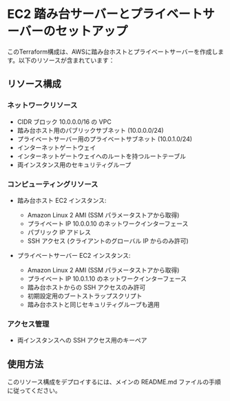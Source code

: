 # EC2 踏み台サーバーとプライベートサーバーのセットアップ

このTerraform構成は、AWSに踏み台ホストとプライベートサーバーを作成します。以下のリソースが含まれています：

## リソース構成

### ネットワークリソース
- CIDR ブロック 10.0.0.0/16 の VPC
- 踏み台ホスト用のパブリックサブネット (10.0.0.0/24)
- プライベートサーバー用のプライベートサブネット (10.0.1.0/24)
- インターネットゲートウェイ
- インターネットゲートウェイへのルートを持つルートテーブル
- 両インスタンス用のセキュリティグループ

### コンピューティングリソース
- 踏み台ホスト EC2 インスタンス:
  - Amazon Linux 2 AMI (SSM パラメータストアから取得)
  - プライベート IP 10.0.0.10 のネットワークインターフェース
  - パブリック IP アドレス
  - SSH アクセス (クライアントのグローバル IP からのみ許可)

- プライベートサーバー EC2 インスタンス:
  - Amazon Linux 2 AMI (SSM パラメータストアから取得)
  - プライベート IP 10.0.1.10 のネットワークインターフェース
  - 踏み台ホストからの SSH アクセスのみ許可
  - 初期設定用のブートストラップスクリプト
  - 踏み台ホストと同じセキュリティグループも適用

### アクセス管理
- 両インスタンスへの SSH アクセス用のキーペア

## 使用方法

このリソース構成をデプロイするには、メインの README.md ファイルの手順に従ってください。
